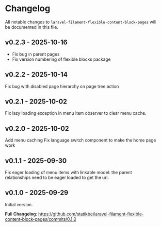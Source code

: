 # Changelog

All notable changes to `laravel-filament-flexible-content-block-pages` will be documented in this file.

## v0.2.3 - 2025-10-16

- Fix bug in parent pages
- Fix version numbering of flexible blocks package

## v0.2.2 - 2025-10-14

Fix bug with disabled page hierarchy on page tree action

## v0.2.1 - 2025-10-02

Fix lazy loading exception in menu item observer to clear menu cache.

## v0.2.0 - 2025-10-02

Add menu caching
Fix language switch component to make the home page work

## v0.1.1 - 2025-09-30

Fix eager loading of menu items with linkable model: the parent relationships need to be eager loaded to get the url.

## v0.1.0 - 2025-09-29

Initial version.

**Full Changelog**: https://github.com/statikbe/laravel-filament-flexible-content-block-pages/commits/0.1.0

